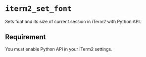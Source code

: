 # `iterm2_set_font`

Sets font and its size of current session in iTerm2 with Python API.


## Requirement

You must enable Python API in your iTerm2 settings.
